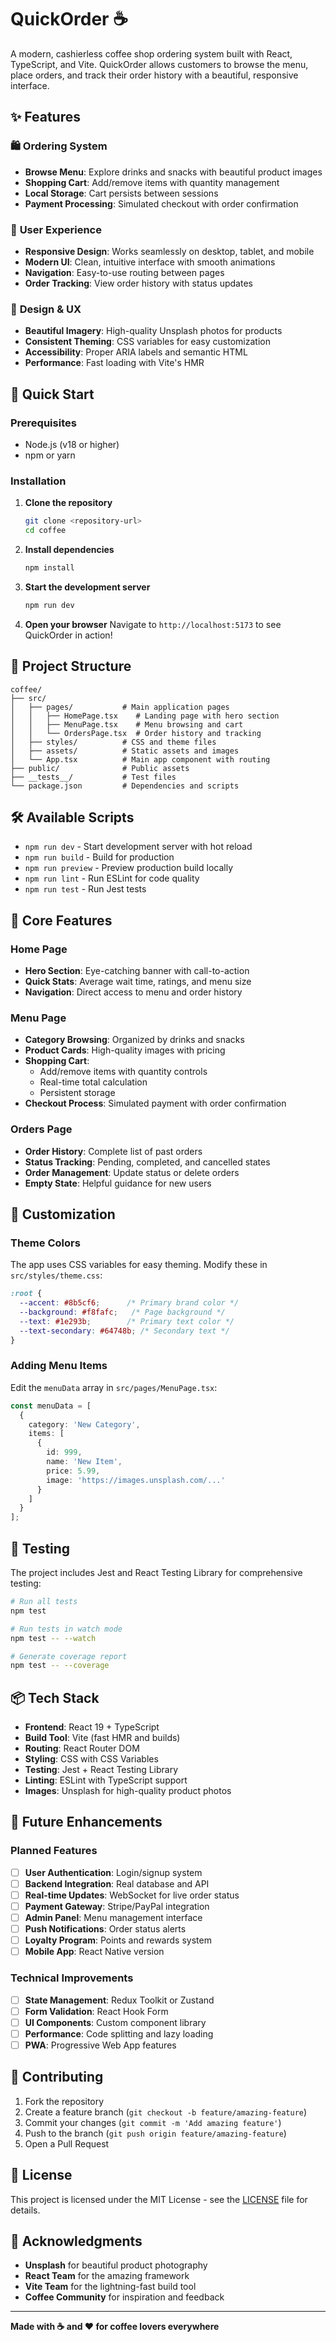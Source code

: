 # QuickOrder ☕

A modern, cashierless coffee shop ordering system built with React, TypeScript, and Vite. QuickOrder allows customers to browse the menu, place orders, and track their order history with a beautiful, responsive interface.

## ✨ Features

### 🛍️ **Ordering System**
- **Browse Menu**: Explore drinks and snacks with beautiful product images
- **Shopping Cart**: Add/remove items with quantity management
- **Local Storage**: Cart persists between sessions
- **Payment Processing**: Simulated checkout with order confirmation

### 📱 **User Experience**
- **Responsive Design**: Works seamlessly on desktop, tablet, and mobile
- **Modern UI**: Clean, intuitive interface with smooth animations
- **Navigation**: Easy-to-use routing between pages
- **Order Tracking**: View order history with status updates

### 🎨 **Design & UX**
- **Beautiful Imagery**: High-quality Unsplash photos for products
- **Consistent Theming**: CSS variables for easy customization
- **Accessibility**: Proper ARIA labels and semantic HTML
- **Performance**: Fast loading with Vite's HMR

## 🚀 Quick Start

### Prerequisites
- Node.js (v18 or higher)
- npm or yarn

### Installation

1. **Clone the repository**
   ```bash
   git clone <repository-url>
   cd coffee
   ```

2. **Install dependencies**
   ```bash
   npm install
   ```

3. **Start the development server**
   ```bash
   npm run dev
   ```

4. **Open your browser**
   Navigate to `http://localhost:5173` to see QuickOrder in action!

## 📁 Project Structure

```
coffee/
├── src/
│   ├── pages/           # Main application pages
│   │   ├── HomePage.tsx    # Landing page with hero section
│   │   ├── MenuPage.tsx    # Menu browsing and cart
│   │   └── OrdersPage.tsx  # Order history and tracking
│   ├── styles/          # CSS and theme files
│   ├── assets/          # Static assets and images
│   └── App.tsx          # Main app component with routing
├── public/              # Public assets
├── __tests__/           # Test files
└── package.json         # Dependencies and scripts
```

## 🛠️ Available Scripts

- `npm run dev` - Start development server with hot reload
- `npm run build` - Build for production
- `npm run preview` - Preview production build locally
- `npm run lint` - Run ESLint for code quality
- `npm run test` - Run Jest tests

## 🎯 Core Features

### Home Page
- **Hero Section**: Eye-catching banner with call-to-action
- **Quick Stats**: Average wait time, ratings, and menu size
- **Navigation**: Direct access to menu and order history

### Menu Page
- **Category Browsing**: Organized by drinks and snacks
- **Product Cards**: High-quality images with pricing
- **Shopping Cart**: 
  - Add/remove items with quantity controls
  - Real-time total calculation
  - Persistent storage
- **Checkout Process**: Simulated payment with order confirmation

### Orders Page
- **Order History**: Complete list of past orders
- **Status Tracking**: Pending, completed, and cancelled states
- **Order Management**: Update status or delete orders
- **Empty State**: Helpful guidance for new users

## 🎨 Customization

### Theme Colors
The app uses CSS variables for easy theming. Modify these in `src/styles/theme.css`:

```css
:root {
  --accent: #8b5cf6;      /* Primary brand color */
  --background: #f8fafc;   /* Page background */
  --text: #1e293b;        /* Primary text color */
  --text-secondary: #64748b; /* Secondary text */
}
```

### Adding Menu Items
Edit the `menuData` array in `src/pages/MenuPage.tsx`:

```typescript
const menuData = [
  {
    category: 'New Category',
    items: [
      {
        id: 999,
        name: 'New Item',
        price: 5.99,
        image: 'https://images.unsplash.com/...'
      }
    ]
  }
];
```

## 🧪 Testing

The project includes Jest and React Testing Library for comprehensive testing:

```bash
# Run all tests
npm test

# Run tests in watch mode
npm test -- --watch

# Generate coverage report
npm test -- --coverage
```

## 📦 Tech Stack

- **Frontend**: React 19 + TypeScript
- **Build Tool**: Vite (fast HMR and builds)
- **Routing**: React Router DOM
- **Styling**: CSS with CSS Variables
- **Testing**: Jest + React Testing Library
- **Linting**: ESLint with TypeScript support
- **Images**: Unsplash for high-quality product photos

## 🔮 Future Enhancements

### Planned Features
- [ ] **User Authentication**: Login/signup system
- [ ] **Backend Integration**: Real database and API
- [ ] **Real-time Updates**: WebSocket for live order status
- [ ] **Payment Gateway**: Stripe/PayPal integration
- [ ] **Admin Panel**: Menu management interface
- [ ] **Push Notifications**: Order status alerts
- [ ] **Loyalty Program**: Points and rewards system
- [ ] **Mobile App**: React Native version

### Technical Improvements
- [ ] **State Management**: Redux Toolkit or Zustand
- [ ] **Form Validation**: React Hook Form
- [ ] **UI Components**: Custom component library
- [ ] **Performance**: Code splitting and lazy loading
- [ ] **PWA**: Progressive Web App features

## 🤝 Contributing

1. Fork the repository
2. Create a feature branch (`git checkout -b feature/amazing-feature`)
3. Commit your changes (`git commit -m 'Add amazing feature'`)
4. Push to the branch (`git push origin feature/amazing-feature`)
5. Open a Pull Request

## 📄 License

This project is licensed under the MIT License - see the [LICENSE](LICENSE) file for details.

## 🙏 Acknowledgments

- **Unsplash** for beautiful product photography
- **React Team** for the amazing framework
- **Vite Team** for the lightning-fast build tool
- **Coffee Community** for inspiration and feedback

---

**Made with ☕ and ❤️ for coffee lovers everywhere**
